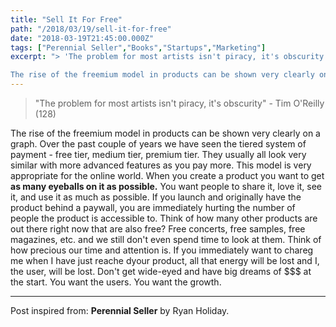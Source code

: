 ```yaml
---
title: "Sell It For Free"
path: "/2018/03/19/sell-it-for-free"
date: "2018-03-19T21:45:00.000Z"
tags: ["Perennial Seller","Books","Startups","Marketing"]
excerpt: "> 'The problem for most artists isn't piracy, it's obscurity' - Tim O'Reilly (128)

The rise of the freemium model in products can be shown very clearly on a graph. Over the past couple of years we..."
---
```


> "The problem for most artists isn't piracy, it's obscurity" - Tim O'Reilly (128)

The rise of the freemium model in products can be shown very clearly on a graph. Over the past couple of years we have seen the tiered system of payment - free tier, medium tier, premium tier. They usually all look very similar with more advanced features as you pay more. This model is very appropriate for the online world. When you create a product you want to get **as many eyeballs on it as possible.** You want people to share it, love it, see it, and use it as much as possible. If you launch and originally have the product behind a paywall, you are immediately hurting the number of people the product is accessible to. Think of how many other products are out there right now that are also free? Free concerts, free samples, free magazines, etc. and we still don't even spend time to look at them. Think of how precious our time and attention is. If you immediately want to chareg me when I have just reache dyour product, all that energy will be lost and I, the user, will be lost. Don't get wide-eyed and have big dreams of $$$ at the start. You want the users. You want the growth.

---

Post inspired from: **Perennial Seller** by Ryan Holiday.
